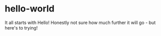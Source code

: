 # hello-world

It all starts with Hello! Honestly not sure how much further it will go - but here's to trying!
